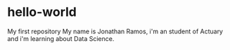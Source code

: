 # hello-world
My first repository
My name is Jonathan Ramos, i'm an student of Actuary and i'm learning about Data Science.
